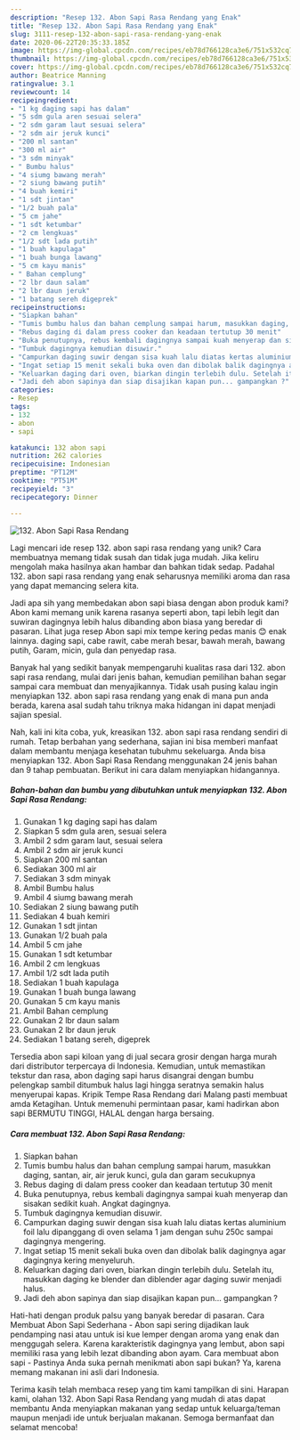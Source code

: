 ```yaml
---
description: "Resep 132. Abon Sapi Rasa Rendang yang Enak"
title: "Resep 132. Abon Sapi Rasa Rendang yang Enak"
slug: 3111-resep-132-abon-sapi-rasa-rendang-yang-enak
date: 2020-06-22T20:35:33.185Z
image: https://img-global.cpcdn.com/recipes/eb78d766128ca3e6/751x532cq70/132-abon-sapi-rasa-rendang-foto-resep-utama.jpg
thumbnail: https://img-global.cpcdn.com/recipes/eb78d766128ca3e6/751x532cq70/132-abon-sapi-rasa-rendang-foto-resep-utama.jpg
cover: https://img-global.cpcdn.com/recipes/eb78d766128ca3e6/751x532cq70/132-abon-sapi-rasa-rendang-foto-resep-utama.jpg
author: Beatrice Manning
ratingvalue: 3.1
reviewcount: 14
recipeingredient:
- "1 kg daging sapi has dalam"
- "5 sdm gula aren sesuai selera"
- "2 sdm garam laut sesuai selera"
- "2 sdm air jeruk kunci"
- "200 ml santan"
- "300 ml air"
- "3 sdm minyak"
- " Bumbu halus"
- "4 siumg bawang merah"
- "2 siung bawang putih"
- "4 buah kemiri"
- "1 sdt jintan"
- "1/2 buah pala"
- "5 cm jahe"
- "1 sdt ketumbar"
- "2 cm lengkuas"
- "1/2 sdt lada putih"
- "1 buah kapulaga"
- "1 buah bunga lawang"
- "5 cm kayu manis"
- " Bahan cemplung"
- "2 lbr daun salam"
- "2 lbr daun jeruk"
- "1 batang sereh digeprek"
recipeinstructions:
- "Siapkan bahan"
- "Tumis bumbu halus dan bahan cemplung sampai harum, masukkan daging, santan, air, air jeruk kunci, gula dan garam secukupnya"
- "Rebus daging di dalam press cooker dan keadaan tertutup 30 menit"
- "Buka penutupnya, rebus kembali dagingnya sampai kuah menyerap dan sisakan sedikit kuah. Angkat dagingnya."
- "Tumbuk dagingnya kemudian disuwir."
- "Campurkan daging suwir dengan sisa kuah lalu diatas kertas aluminium foil lalu dipanggang di oven selama 1 jam dengan suhu 250c sampai dagingnya mengering."
- "Ingat setiap 15 menit sekali buka oven dan dibolak balik dagingnya agar dagingnya kering menyeluruh."
- "Keluarkan daging dari oven, biarkan dingin terlebih dulu. Setelah itu, masukkan daging ke blender dan diblender agar daging suwir menjadi halus."
- "Jadi deh abon sapinya dan siap disajikan kapan pun... gampangkan ?"
categories:
- Resep
tags:
- 132
- abon
- sapi

katakunci: 132 abon sapi 
nutrition: 262 calories
recipecuisine: Indonesian
preptime: "PT12M"
cooktime: "PT51M"
recipeyield: "3"
recipecategory: Dinner

---
```



![132. Abon Sapi Rasa Rendang](https://img-global.cpcdn.com/recipes/eb78d766128ca3e6/751x532cq70/132-abon-sapi-rasa-rendang-foto-resep-utama.jpg)

Lagi mencari ide resep 132. abon sapi rasa rendang yang unik? Cara membuatnya memang tidak susah dan tidak juga mudah. Jika keliru mengolah maka hasilnya akan hambar dan bahkan tidak sedap. Padahal 132. abon sapi rasa rendang yang enak seharusnya memiliki aroma dan rasa yang dapat memancing selera kita.

Jadi apa sih yang membedakan abon sapi biasa dengan abon produk kami? Abon kami memang unik karena rasanya seperti abon, tapi lebih legit dan suwiran dagingnya lebih halus dibanding abon biasa yang beredar di pasaran. Lihat juga resep Abon sapi mix tempe kering pedas manis 😊 enak lainnya. daging sapi, cabe rawit, cabe merah besar, bawah merah, bawang putih, Garam, micin, gula dan penyedap rasa.

Banyak hal yang sedikit banyak mempengaruhi kualitas rasa dari 132. abon sapi rasa rendang, mulai dari jenis bahan, kemudian pemilihan bahan segar sampai cara membuat dan menyajikannya. Tidak usah pusing kalau ingin menyiapkan 132. abon sapi rasa rendang yang enak di mana pun anda berada, karena asal sudah tahu triknya maka hidangan ini dapat menjadi sajian spesial.


Nah, kali ini kita coba, yuk, kreasikan 132. abon sapi rasa rendang sendiri di rumah. Tetap berbahan yang sederhana, sajian ini bisa memberi manfaat dalam membantu menjaga kesehatan tubuhmu sekeluarga. Anda bisa menyiapkan 132. Abon Sapi Rasa Rendang menggunakan 24 jenis bahan dan 9 tahap pembuatan. Berikut ini cara dalam menyiapkan hidangannya.

<!--inarticleads1-->

##### Bahan-bahan dan bumbu yang dibutuhkan untuk menyiapkan 132. Abon Sapi Rasa Rendang:

1. Gunakan 1 kg daging sapi has dalam
1. Siapkan 5 sdm gula aren, sesuai selera
1. Ambil 2 sdm garam laut, sesuai selera
1. Ambil 2 sdm air jeruk kunci
1. Siapkan 200 ml santan
1. Sediakan 300 ml air
1. Sediakan 3 sdm minyak
1. Ambil  Bumbu halus
1. Ambil 4 siumg bawang merah
1. Sediakan 2 siung bawang putih
1. Sediakan 4 buah kemiri
1. Gunakan 1 sdt jintan
1. Gunakan 1/2 buah pala
1. Ambil 5 cm jahe
1. Gunakan 1 sdt ketumbar
1. Ambil 2 cm lengkuas
1. Ambil 1/2 sdt lada putih
1. Sediakan 1 buah kapulaga
1. Gunakan 1 buah bunga lawang
1. Gunakan 5 cm kayu manis
1. Ambil  Bahan cemplung
1. Gunakan 2 lbr daun salam
1. Gunakan 2 lbr daun jeruk
1. Sediakan 1 batang sereh, digeprek


Tersedia abon sapi kiloan yang di jual secara grosir dengan harga murah dari distributor terpercaya di Indonesia. Kemudian, untuk memastikan tekstur dan rasa, abon daging sapi harus disangrai dengan bumbu pelengkap sambil ditumbuk halus lagi hingga seratnya semakin halus menyerupai kapas. Kripik Tempe Rasa Rendang dari Malang pasti membuat amda Ketagihan. Untuk memenuhi permintaan pasar, kami hadirkan abon sapi BERMUTU TINGGI, HALAL dengan harga bersaing. 

<!--inarticleads2-->

##### Cara membuat 132. Abon Sapi Rasa Rendang:

1. Siapkan bahan
1. Tumis bumbu halus dan bahan cemplung sampai harum, masukkan daging, santan, air, air jeruk kunci, gula dan garam secukupnya
1. Rebus daging di dalam press cooker dan keadaan tertutup 30 menit
1. Buka penutupnya, rebus kembali dagingnya sampai kuah menyerap dan sisakan sedikit kuah. Angkat dagingnya.
1. Tumbuk dagingnya kemudian disuwir.
1. Campurkan daging suwir dengan sisa kuah lalu diatas kertas aluminium foil lalu dipanggang di oven selama 1 jam dengan suhu 250c sampai dagingnya mengering.
1. Ingat setiap 15 menit sekali buka oven dan dibolak balik dagingnya agar dagingnya kering menyeluruh.
1. Keluarkan daging dari oven, biarkan dingin terlebih dulu. Setelah itu, masukkan daging ke blender dan diblender agar daging suwir menjadi halus.
1. Jadi deh abon sapinya dan siap disajikan kapan pun... gampangkan ?


Hati-hati dengan produk palsu yang banyak beredar di pasaran. Cara Membuat Abon Sapi Sederhana - Abon sapi sering dijadikan lauk pendamping nasi atau untuk isi kue lemper dengan aroma yang enak dan menggugah selera. Karena karakteristik dagingnya yang lembut, abon sapi memiliki rasa yang lebih lezat dibanding abon ayam. Cara membuat abon sapi - Pastinya Anda suka pernah menikmati abon sapi bukan? Ya, karena memang makanan ini asli dari Indonesia. 

Terima kasih telah membaca resep yang tim kami tampilkan di sini. Harapan kami, olahan 132. Abon Sapi Rasa Rendang yang mudah di atas dapat membantu Anda menyiapkan makanan yang sedap untuk keluarga/teman maupun menjadi ide untuk berjualan makanan. Semoga bermanfaat dan selamat mencoba!
